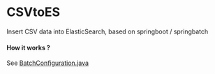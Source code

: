    CSVtoES
=====================

Insert CSV data into ElasticSearch, based on springboot / springbatch

#### How it works ?

See [BatchConfiguration.java](https://github.com/d3rwan/CSVtoES/blob/master/src/main/java/com/github/d3rwan/csvtoes/BatchConfiguration.java)